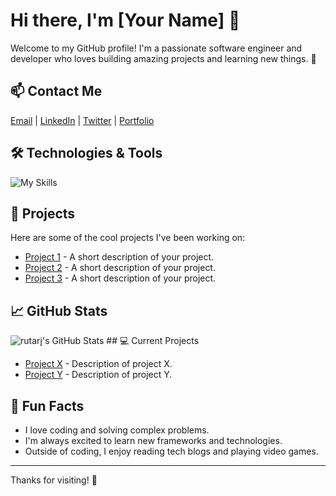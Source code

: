 # Hi there, I'm [Your Name] 👋

Welcome to my GitHub profile! I'm a passionate software engineer and developer who loves building amazing projects and learning new things. 🚀

## 📫 Contact Me
[Email](mailto:your.email@example.com) | [LinkedIn](https://www.linkedin.com/in/yourprofile/) | [Twitter](https://twitter.com/yourprofile) | [Portfolio](https://yourportfolio.com)

## 🛠️ Technologies & Tools

![My Skills](https://skillicons.dev/icons?i=js,html,css,react,nodejs,express,postgres,mongodb,git,github,bootstrap,tailwind,graphql,docker,python,java,typescript,vue,angular,jquery,linux)

## 🔧 Projects

Here are some of the cool projects I've been working on:

- [Project 1](https://github.com/yourusername/project1) - A short description of your project.
- [Project 2](https://github.com/yourusername/project2) - A short description of your project.
- [Project 3](https://github.com/yourusername/project3) - A short description of your project.

## 📈 GitHub Stats

<img src="https://github-readme-stats.vercel.app/api/top-langs/?username=rutarj&theme=tokyonight&show_icons=true&hide_border=true&layout=compact" alt="rutarj's GitHub Stats" />
## 💻 Current Projects

- [Project X](https://github.com/yourusername/projectx) - Description of project X.
- [Project Y](https://github.com/yourusername/projecty) - Description of project Y.

## 👾 Fun Facts

- I love coding and solving complex problems.
- I'm always excited to learn new frameworks and technologies.
- Outside of coding, I enjoy reading tech blogs and playing video games.

---

Thanks for visiting! 🌟
